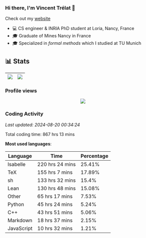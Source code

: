 ### Hi there, I'm Vincent Trélat 👋

Check out my [website](https://vtrelat.github.io)

-   💻 CS engineer & INRIA PhD student at Loria, Nancy, France
-   🎓 Graduate of Mines Nancy in France
-   🎓 Specialized in _formal methods_ which I studied at TU Munich

## 📊 **Stats**

| <img align="center" src="https://readme-stats.clckblog.space/api?username=VTrelat&show_icons=true&include_all_commits=true&theme=tokyonight&hide_border=true" /> | <img align="center" src="https://readme-stats.clckblog.space/api/top-langs/?username=VTrelat&layout=compact&theme=tokyonight&hide_border=true" /> |
| ---------------------------------------------------------------------------------------------------------------------------------------------------------------- | ------------------------------------------------------------------------------------------------------------------------------------------------- |

### Profile views

<p align="center">
 <img src="https://profile-counter.glitch.me/VTrelat/count.svg" />
</p>

<!--automations-->
### Coding Activity
_Last updated: 2024-08-20 00:34:24_

Total coding time: 867 hrs 13 mins

**Most used languages**:

| Language | Time | Percentage |
| ------------- | ------------- | ------------- |
| Isabelle | 220 hrs 24 mins | 25.41% |
| TeX | 155 hrs 7 mins | 17.89% |
| sh | 133 hrs 32 mins | 15.4% |
| Lean | 130 hrs 48 mins | 15.08% |
| Other | 65 hrs 17 mins | 7.53% |
| Python | 45 hrs 24 mins | 5.24% |
| C++ | 43 hrs 51 mins | 5.06% |
| Markdown | 18 hrs 37 mins | 2.15% |
| JavaScript | 10 hrs 32 mins | 1.21% |

